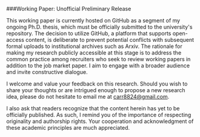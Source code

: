 ###Working Paper: Unofficial Preliminary Release

This working paper is currently hosted on GitHub as a segment of my ongoing Ph.D. thesis, which must be officially submitted to the university's repository. The decision to utilize GitHub, a platform that supports open-access content, is deliberate to prevent potential conflicts with subsequent formal uploads to institutional archives such as Arxiv.
The rationale for making my research publicly accessible at this stage is to address the common practice among recruiters who seek to review working papers in addition to the job market paper. I aim to engage with a broader audience and invite constructive dialogue.

I welcome and value your feedback on this research. Should you wish to share your thoughts or are intrigued enough to propose a new research idea, please do not hesitate to email me at carr8824@gmail.com.

I also ask that readers recognize that the content herein has yet to be officially published. As such, I remind you of the importance of respecting originality and authorship rights. Your cooperation and acknowledgment of these academic principles are much appreciated.